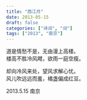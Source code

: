 ```yaml
---
title: "西江月"
date: 2013-05-15
draft: false
categories: ["诗词", "词"]
tags: ["2013", "南京"]
---
```


道是情愁不是，无由漫上高楼。  
楼高不胜冷风飕，欲雨一庭空瘦。  

却向冷风来处，望风求解心忧。  
风儿吹远远而羞，橘盏偏成红豆。  

2013.5.15 南京  

